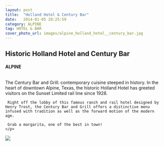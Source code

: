 ```yaml
---
layout: post
title:  "Holland Hotel & Century Bar"
date:   2014-01-05 20:25:59
category: ALPINE
tag: HOTEL & BAR
cover_photo_url: images/alpine_holland_hotel__century_bar.jpg
---
```


<div class="section-title">
	<h2>Historic Holland Hotel and Century Bar</h2>
  	<h4>ALPINE</h4>
  	<div class="divider-border"></div>
</div> 
<div class="column small-6">
	<p>The Century Bar and Grill: contemporary cuisine steeped in history. In the heart of downtown Alpine, Texas, the historic Holland Hotel has greeted visitors on the Sunset Limited rail line since 1928. 

	 Right off the lobby of this famous ranch and rail hotel designed by Henry Trost, the Century Bar and Grill offers a distinctive menu infused with tradition as well as the forward motion of the modern age.

	 Grab a margarita, one of the best in town!
	</p>
<div class="column small-6">
    <img src="{{ "/images/alpine_holland_hotel__century_bar.jpg" | prepend: site.baseurl }}">
</div>   

